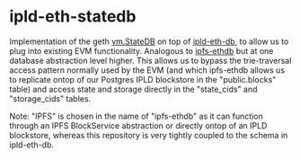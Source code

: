 # ipld-eth-statedb

Implementation of the geth [vm.StateDB](https://github.com/ethereum/go-ethereum/blob/master/core/vm/interface.go#L28) on top of
[ipld-eth-db](https://github.com/cerc-io/ipld-eth-db), to allow us to plug into existing EVM functionality. Analogous to
[ipfs-ethdb](https://github.com/cerc-io/ipfs-ethdb) but at one database abstraction level higher. This allows us to
bypass the trie-traversal access pattern normally used by the EVM (and which ipfs-ethdb allows us to replicate ontop of our
Postgres IPLD blockstore in the "public.blocks" table) and access state and storage directly in the "state_cids" and
"storage_cids" tables.


Note: "IPFS" is chosen in the name of "ipfs-ethdb" as it can function through an IPFS BlockService abstraction or directly ontop of an IPLD blockstore, whereas this repository
is very tightly coupled to the schema in ipld-eth-db.
